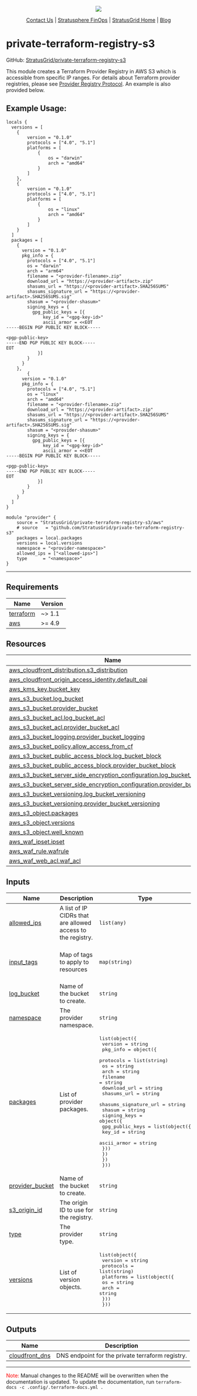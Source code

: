<!-- BEGIN_TF_DOCS -->
<p align="center">
  <img src="https://github.com/StratusGrid/terraform-readme-template/blob/main/header/stratusgrid-logo-smaller.jpg?raw=true" />
  <p align="center">
    <a href="https://stratusgrid.com/book-a-consultation">Contact Us</a> |
    <a href="https://stratusgrid.com/cloud-cost-optimization-dashboard">Stratusphere FinOps</a> |
    <a href="https://stratusgrid.com">StratusGrid Home</a> |
    <a href="https://stratusgrid.com/blog">Blog</a>
  </p>
</p>

# private-terraform-registry-s3

GitHub: [StratusGrid/private-terraform-registry-s3](https://github.com/StratusGrid/private-terraform-registry-s3)

This module creates a Terraform Provider Registry in AWS S3 which is accessible from specific IP ranges. For details about Terraform provider registries, please see [Provider Registry Protocol](https://www.terraform.io/internals/provider-registry-protocol).
An example is also provided below.

## Example Usage:

```hcl
locals {
  versions = [
    {
        version = "0.1.0"
        protocols = ["4.0", "5.1"]
        platforms = [
            {
                os = "darwin"
                arch = "amd64"
            }
        ]
    },
    {
        version = "0.1.0"
        protocols = ["4.0", "5.1"]
        platforms = [
            {
                os = "linux"
                arch = "amd64"
            }
        ]
    }
  ]
  packages = [
    {
      version = "0.1.0"
      pkg_info = {
        protocols = ["4.0", "5.1"]
        os = "darwin"
        arch = "arm64"
        filename = "<provider-filename>.zip"
        download_url = "https://<provider-artifact>.zip"
        shasums_url = "https://<provider-artifact>.SHA256SUMS"
        shasums_signature_url = "https://<provider-artifact>.SHA256SUMS.sig"
        shasum = "<provider-shasum>"
        signing_keys = {
          gpg_public_keys = [{
              key_id = "<gpg-key-id>"
              ascii_armor = <<EOT
-----BEGIN PGP PUBLIC KEY BLOCK-----

<pgp-public-key>
-----END PGP PUBLIC KEY BLOCK-----
EOT
            }]
        }
      }
    },
        {
      version = "0.1.0"
      pkg_info = {
        protocols = ["4.0", "5.1"]
        os = "linux"
        arch = "amd64"
        filename = "<provider-filename>.zip"
        download_url = "https://<provider-artifact>.zip"
        shasums_url = "https://<provider-artifact>.SHA256SUMS"
        shasums_signature_url = "https://<provider-artifact>.SHA256SUMS.sig"
        shasum = "<provider-shasum>"
        signing_keys = {
          gpg_public_keys = [{
              key_id = "<gpg-key-id>"
              ascii_armor = <<EOT
-----BEGIN PGP PUBLIC KEY BLOCK-----

<pgp-public-key>
-----END PGP PUBLIC KEY BLOCK-----
EOT
            }]
        }
      }
    }
  ]
}

module "provider" {
    source = "StratusGrid/private-terraform-registry-s3/aws"
    # source   = "github.com/StratusGrid/private-terraform-registry-s3"
    packages = local.packages
    versions = local.versions
    namespace = "<provider-namespace>"
    allowed_ips = ["<allowed-ips>"]
    type      = "<namespace>"
}
```

---

## Requirements

| Name | Version |
|------|---------|
| <a name="requirement_terraform"></a> [terraform](#requirement\_terraform) | ~> 1.1 |
| <a name="requirement_aws"></a> [aws](#requirement\_aws) | >= 4.9 |

## Resources

| Name | Type |
|------|------|
| [aws_cloudfront_distribution.s3_distribution](https://registry.terraform.io/providers/hashicorp/aws/latest/docs/resources/cloudfront_distribution) | resource |
| [aws_cloudfront_origin_access_identity.default_oai](https://registry.terraform.io/providers/hashicorp/aws/latest/docs/resources/cloudfront_origin_access_identity) | resource |
| [aws_kms_key.bucket_key](https://registry.terraform.io/providers/hashicorp/aws/latest/docs/resources/kms_key) | resource |
| [aws_s3_bucket.log_bucket](https://registry.terraform.io/providers/hashicorp/aws/latest/docs/resources/s3_bucket) | resource |
| [aws_s3_bucket.provider_bucket](https://registry.terraform.io/providers/hashicorp/aws/latest/docs/resources/s3_bucket) | resource |
| [aws_s3_bucket_acl.log_bucket_acl](https://registry.terraform.io/providers/hashicorp/aws/latest/docs/resources/s3_bucket_acl) | resource |
| [aws_s3_bucket_acl.provider_bucket_acl](https://registry.terraform.io/providers/hashicorp/aws/latest/docs/resources/s3_bucket_acl) | resource |
| [aws_s3_bucket_logging.provider_bucket_logging](https://registry.terraform.io/providers/hashicorp/aws/latest/docs/resources/s3_bucket_logging) | resource |
| [aws_s3_bucket_policy.allow_access_from_cf](https://registry.terraform.io/providers/hashicorp/aws/latest/docs/resources/s3_bucket_policy) | resource |
| [aws_s3_bucket_public_access_block.log_bucket_block](https://registry.terraform.io/providers/hashicorp/aws/latest/docs/resources/s3_bucket_public_access_block) | resource |
| [aws_s3_bucket_public_access_block.provider_bucket_block](https://registry.terraform.io/providers/hashicorp/aws/latest/docs/resources/s3_bucket_public_access_block) | resource |
| [aws_s3_bucket_server_side_encryption_configuration.log_bucket_sse](https://registry.terraform.io/providers/hashicorp/aws/latest/docs/resources/s3_bucket_server_side_encryption_configuration) | resource |
| [aws_s3_bucket_server_side_encryption_configuration.provider_bucket_sse](https://registry.terraform.io/providers/hashicorp/aws/latest/docs/resources/s3_bucket_server_side_encryption_configuration) | resource |
| [aws_s3_bucket_versioning.log_bucket_versioning](https://registry.terraform.io/providers/hashicorp/aws/latest/docs/resources/s3_bucket_versioning) | resource |
| [aws_s3_bucket_versioning.provider_bucket_versioning](https://registry.terraform.io/providers/hashicorp/aws/latest/docs/resources/s3_bucket_versioning) | resource |
| [aws_s3_object.packages](https://registry.terraform.io/providers/hashicorp/aws/latest/docs/resources/s3_object) | resource |
| [aws_s3_object.versions](https://registry.terraform.io/providers/hashicorp/aws/latest/docs/resources/s3_object) | resource |
| [aws_s3_object.well_known](https://registry.terraform.io/providers/hashicorp/aws/latest/docs/resources/s3_object) | resource |
| [aws_waf_ipset.ipset](https://registry.terraform.io/providers/hashicorp/aws/latest/docs/resources/waf_ipset) | resource |
| [aws_waf_rule.wafrule](https://registry.terraform.io/providers/hashicorp/aws/latest/docs/resources/waf_rule) | resource |
| [aws_waf_web_acl.waf_acl](https://registry.terraform.io/providers/hashicorp/aws/latest/docs/resources/waf_web_acl) | resource |

## Inputs

| Name | Description | Type | Default | Required |
|------|-------------|------|---------|:--------:|
| <a name="input_allowed_ips"></a> [allowed\_ips](#input\_allowed\_ips) | A list of IP CIDRs that are allowed access to the registry. | `list(any)` | n/a | yes |
| <a name="input_input_tags"></a> [input\_tags](#input\_input\_tags) | Map of tags to apply to resources | `map(string)` | <pre>{<br>  "Developer": "StratusGrid",<br>  "Provisioner": "Terraform"<br>}</pre> | no |
| <a name="input_log_bucket"></a> [log\_bucket](#input\_log\_bucket) | Name of the bucket to create. | `string` | `null` | no |
| <a name="input_namespace"></a> [namespace](#input\_namespace) | The provider namespace. | `string` | n/a | yes |
| <a name="input_packages"></a> [packages](#input\_packages) | List of provider packages. | <pre>list(object({<br>    version = string<br>    pkg_info = object({<br>      protocols             = list(string)<br>      os                    = string<br>      arch                  = string<br>      filename              = string<br>      download_url          = string<br>      shasums_url           = string<br>      shasums_signature_url = string<br>      shasum                = string<br>      signing_keys = object({<br>        gpg_public_keys = list(object({<br>          key_id      = string<br>          ascii_armor = string<br>        }))<br>      })<br>    })<br>  }))</pre> | n/a | yes |
| <a name="input_provider_bucket"></a> [provider\_bucket](#input\_provider\_bucket) | Name of the bucket to create. | `string` | `null` | no |
| <a name="input_s3_origin_id"></a> [s3\_origin\_id](#input\_s3\_origin\_id) | The origin ID to use for the registry. | `string` | `"terraform_provider_s3_origin_id"` | no |
| <a name="input_type"></a> [type](#input\_type) | The provider type. | `string` | n/a | yes |
| <a name="input_versions"></a> [versions](#input\_versions) | List of version objects. | <pre>list(object({<br>    version   = string<br>    protocols = list(string)<br>    platforms = list(object({<br>      os   = string<br>      arch = string<br>    }))<br>  }))</pre> | n/a | yes |

## Outputs

| Name | Description |
|------|-------------|
| <a name="output_cloudfront_dns"></a> [cloudfront\_dns](#output\_cloudfront\_dns) | DNS endpoint for the private terraform registry. |

---

<span style="color:red">Note:</span> Manual changes to the README will be overwritten when the documentation is updated. To update the documentation, run `terraform-docs -c .config/.terraform-docs.yml .`
<!-- END_TF_DOCS -->